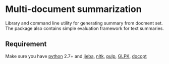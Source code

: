 # Multi-document summarization

Library and command line utility for generating summary from docment set. The
package also contains simple evaluation framework for text summaries.

## Requirement

Make sure you have [python](http://www.python.org/) 2.7+ and 
[jieba](https://github.com/fxsjy/jieba), 
[nltk](http://www.nltk.org/),
[pulp](https://pythonhosted.org/PuLP/),
[GLPK](https://www.gnu.org/software/glpk/),
[docopt](http://docopt.org/)
